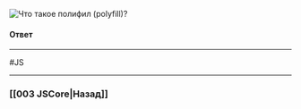 ![Что такое полифил (polyfill)?](https://youtu.be/XtQPrt8G0n8?t=557)

#### Ответ



___
 #JS 

___

### [[003 JSCore|Назад]]